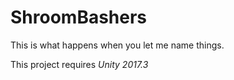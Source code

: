 # ShroomBashers
This is what happens when you let me name things.

This project requires *Unity 2017.3*
